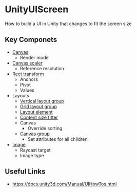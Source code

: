 # UnityUIScreen
How to build a UI in Unity that changes to fit the screen size

## Key Componets
* [Canvas](https://docs.unity3d.com/Manual/class-Canvas.html)
  * Render mode
* [Canvas scaler](https://docs.unity3d.com/Manual/script-CanvasScaler.html)
  * Reference resolution
* [Rect transform](https://docs.unity3d.com/Manual/class-RectTransform.html)
  * Anchors
  * Pivot
  * Values
* Layouts
  * [Vertical layout group](https://docs.unity3d.com/Manual/script-VerticalLayoutGroup.html)
  * [Grid layout group](https://docs.unity3d.com/Manual/script-GridLayoutGroup.html)
  * [Layout element](https://docs.unity3d.com/Manual/script-LayoutElement.html)
  * [Content size fitter](https://docs.unity3d.com/Manual/script-ContentSizeFitter.html)
  * Canvas
    * Override sorting
  * [Canvas group](https://docs.unity3d.com/Manual/class-CanvasGroup.html)
    * Set attributes for all children
* [Image](https://docs.unity3d.com/Manual/script-Image.html)
  * Raycast target
  * Image type

## Useful Links
* <https://docs.unity3d.com/Manual/UIHowTos.html>
